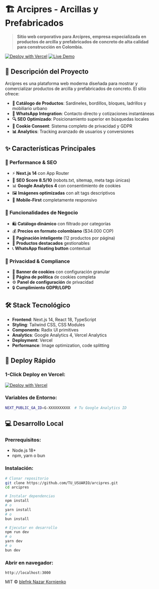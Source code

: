 # 🏗️ Arcipres - Arcillas y Prefabricados

> **Sitio web corporativo para Arcipres, empresa especializada en productos de arcilla y prefabricados de concreto de alta calidad para construcción en Colombia.**

[![Deploy with Vercel](https://vercel.com/button)](https://vercel.com/new/clone?repository-url=https://github.com/TU_USUARIO/arcipres&env=NEXT_PUBLIC_GA_ID)
[![Live Demo](https://img.shields.io/badge/Demo-Live-green)](https://arcipres.vercel.app)

## 🎯 **Descripción del Proyecto**

Arcipres es una plataforma web moderna diseñada para mostrar y comercializar productos de arcilla y prefabricados de concreto. El sitio ofrece:

- **🏪 Catálogo de Productos**: Sardineles, bordillos, bloques, ladrillos y mobiliario urbano
- **📱 WhatsApp Integration**: Contacto directo y cotizaciones instantáneas
- **🔍 SEO Optimizado**: Posicionamiento superior en búsquedas locales
- **🍪 Cookie Consent**: Sistema completo de privacidad y GDPR
- **📊 Analytics**: Tracking avanzado de usuarios y conversiones

## ✨ **Características Principales**

### 🚀 **Performance & SEO**
- ⚡ **Next.js 14** con App Router
- 🎯 **SEO Score 8.5/10** (robots.txt, sitemap, meta tags únicas)
- 📊 **Google Analytics 4** con consentimiento de cookies
- 🖼️ **Imágenes optimizadas** con alt tags descriptivos
- 📱 **Mobile-First** completamente responsivo

### 💼 **Funcionalidades de Negocio**
- 🛍️ **Catálogo dinámico** con filtrado por categorías
- 💰 **Precios en formato colombiano** ($34.000 COP)
- 📄 **Paginación inteligente** (12 productos por página)
- 🎯 **Productos destacados** gestionables
- 📞 **WhatsApp floating button** contextual

### 🔐 **Privacidad & Compliance**
- 🍪 **Banner de cookies** con configuración granular
- 📜 **Página de política** de cookies completa
- ⚙️ **Panel de configuración** de privacidad
- 🔒 **Cumplimiento GDPR/LGPD**

## 🛠️ **Stack Tecnológico**

- **Frontend**: Next.js 14, React 18, TypeScript
- **Styling**: Tailwind CSS, CSS Modules
- **Components**: Radix UI primitives
- **Analytics**: Google Analytics 4, Vercel Analytics
- **Deployment**: Vercel
- **Performance**: Image optimization, code splitting

## 🚀 **Deploy Rápido**

### **1-Click Deploy en Vercel:**

[![Deploy with Vercel](https://vercel.com/button)](https://vercel.com/new/clone?repository-url=https://github.com/TU_USUARIO/arcipres)

### **Variables de Entorno:**
```bash
NEXT_PUBLIC_GA_ID=G-XXXXXXXXXX  # Tu Google Analytics ID
```

## 💻 **Desarrollo Local**

### **Prerrequisitos:**
- Node.js 18+ 
- npm, yarn o bun

### **Instalación:**

```bash
# Clonar repositorio
git clone https://github.com/TU_USUARIO/arcipres.git
cd arcipres

# Instalar dependencias
npm install
# o
yarn install
# o
bun install

# Ejecutar en desarrollo
npm run dev
# o
yarn dev
# o
bun dev
```

### **Abrir en navegador:**
```
http://localhost:3000
```

MIT © [blefnk Nazar Kornienko](https://github.com/blefnk)

